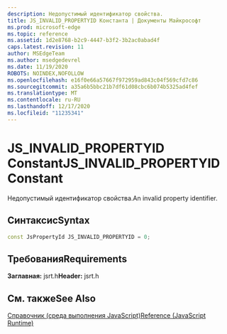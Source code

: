 ```yaml
---
description: Недопустимый идентификатор свойства.
title: JS_INVALID_PROPERTYID Константа | Документы Майкрософт
ms.prod: microsoft-edge
ms.topic: reference
ms.assetid: 1d2e8768-b2c9-4447-b3f2-3b2ac0abad4f
caps.latest.revision: 11
author: MSEdgeTeam
ms.author: msedgedevrel
ms.date: 11/19/2020
ROBOTS: NOINDEX,NOFOLLOW
ms.openlocfilehash: e16f0e66a57667f972959ad843c04f569cfd7c86
ms.sourcegitcommit: a35a6b5bbc21b7df61d08cbc6b074b5325ad4fef
ms.translationtype: MT
ms.contentlocale: ru-RU
ms.lasthandoff: 12/17/2020
ms.locfileid: "11235341"
---
```

# <span data-ttu-id="008a2-103">JS_INVALID_PROPERTYID Constant</span><span class="sxs-lookup"><span data-stu-id="008a2-103">JS_INVALID_PROPERTYID Constant</span></span>

<span data-ttu-id="008a2-104">Недопустимый идентификатор свойства.</span><span class="sxs-lookup"><span data-stu-id="008a2-104">An invalid property identifier.</span></span>  
  
## <span data-ttu-id="008a2-105">Синтаксис</span><span class="sxs-lookup"><span data-stu-id="008a2-105">Syntax</span></span>  
  
```cpp  
const JsPropertyId JS_INVALID_PROPERTYID = 0;  
```  
  
## <span data-ttu-id="008a2-106">Требования</span><span class="sxs-lookup"><span data-stu-id="008a2-106">Requirements</span></span>  
 <span data-ttu-id="008a2-107">**Заглавная:** jsrt.h</span><span class="sxs-lookup"><span data-stu-id="008a2-107">**Header:** jsrt.h</span></span>  
  
## <span data-ttu-id="008a2-108">См. также</span><span class="sxs-lookup"><span data-stu-id="008a2-108">See Also</span></span>  
 [<span data-ttu-id="008a2-109">Справочник (среда выполнения JavaScript)</span><span class="sxs-lookup"><span data-stu-id="008a2-109">Reference (JavaScript Runtime)</span></span>](../chakra-hosting/reference-javascript-runtime.md)
